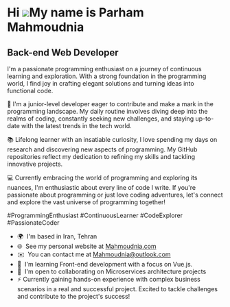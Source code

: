 Hi ![](https://user-images.githubusercontent.com/18350557/176309783-0785949b-9127-417c-8b55-ab5a4333674e.gif)My name is Parham Mahmoudnia
=========================================================================================================================================

Back-end Web Developer
----------------------

I'm a passionate programming enthusiast on a journey of continuous learning and exploration. With a strong foundation in the programming world, I find joy in crafting elegant solutions and turning ideas into functional code. 

🚀 I'm a junior-level developer eager to contribute and make a mark in the programming landscape. My daily routine involves diving deep into the realms of coding, constantly seeking new challenges, and staying up-to-date with the latest trends in the tech world. 

📚 Lifelong learner with an insatiable curiosity, I love spending my days on research and discovering new aspects of programming. My GitHub repositories reflect my dedication to refining my skills and tackling innovative projects. 

💻 Currently embracing the world of programming and exploring its nuances, I'm enthusiastic about every line of code I write. If you're passionate about programming or just love coding adventures, let's connect and explore the vast universe of programming together! 

#ProgrammingEnthusiast #ContinuousLearner #CodeExplorer #PassionateCoder

* 🌍  I'm based in Iran, Tehran
* 🌐  See my personal website at [Mahmoudnia.com](http://Mahmoudnia.com)
* ✉️  You can contact me at [Mahmoudnia@outlook.com](mailto:Mahmoudnia@outlook.com)
* 🧠  I'm learning Front-end development with a focus on Vue.js.
* 🤝  I'm open to collaborating on Microservices architecture projects
* ⚡  Currently gaining hands-on experience with complex business scenarios in a real and successful project. Excited to tackle challenges and contribute to the project's success!
